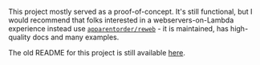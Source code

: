 This project mostly served as a proof-of-concept. It's still functional, but I
would recommend that folks interested in a webservers-on-Lambda experience instead
use [`apparentorder/reweb`][reweb] - it is maintained, has high-quality docs
and many examples.

The old README for this project is still available [here][old-readme].

[reweb]: https://github.com/apparentorder/reweb
[old-readme]: /docs/README.old.md
